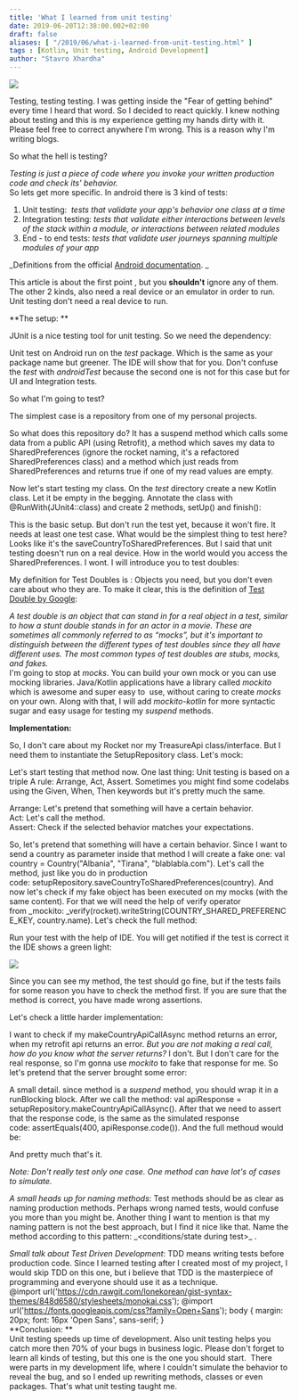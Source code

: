 ```yaml
---
title: 'What I learned from unit testing'
date: 2019-06-20T12:38:00.002+02:00
draft: false
aliases: [ "/2019/06/what-i-learned-from-unit-testing.html" ]
tags : [Kotlin, Unit testing, Android Development]
author: "Stavro Xhardha"
---
```


[![](https://1.bp.blogspot.com/-yWGViBViCa8/XQten77OiAI/AAAAAAAAOEU/MXio_kH-aD8hLwfhZSyHgjAxy3Q9IxIgQCLcBGAs/s1600/ildefonso-polo-700782-unsplash.jpg)](https://1.bp.blogspot.com/-yWGViBViCa8/XQten77OiAI/AAAAAAAAOEU/MXio_kH-aD8hLwfhZSyHgjAxy3Q9IxIgQCLcBGAs/s1600/ildefonso-polo-700782-unsplash.jpg)

  
  
Testing, testing testing. I was getting inside the "Fear of getting behind" every time I heard that word. So I decided to react quickly. I knew nothing about testing and this is my experience getting my hands dirty with it. Please feel free to correct anywhere I'm wrong. This is a reason why I'm writing blogs.  
  
So what the hell is testing?  
  
_Testing is just a piece of code where you invoke your written production code and check its' behavior._  
So lets get more specific. In android there is 3 kind of tests:  
  

1.  Unit testing:  _tests that validate your app's behavior one class at a time_
2.  Integration testing: _tests that validate either interactions between levels of the stack within a module, or interactions between related modules_
3.  End - to end tests: _tests that validate user journeys spanning multiple modules of your app_

_Definitions from the official [Android documentation](https://developer.android.com/training/testing/fundamentals). _

This article is about the first point , but you **shouldn't** ignore any of them.  The other 2 kinds, also need a real device or an emulator in order to run. Unit testing don't need a real device to run. 

  

**The setup: **

  

JUnit is a nice testing tool for unit testing. So we need the dependency:  
  

Unit test on Android run on the _test_ package. Which is the same as your package name but greener. The IDE will show that for you. Don't confuse the _test_ with _androidTest_ because the second one is not for this case but for UI and Integration tests.  
  
So what I'm going to test?  
  
The simplest case is a repository from one of my personal projects.  
  
So what does this repository do? It has a suspend method which calls some data from a public API (using Retrofit), a method which saves my data to SharedPreferences (ignore the rocket naming, it's a refactored SharedPreferences class) and a method which just reads from SharedPreferences and returns true if one of my read values are empty.  
  
Now let's start testing my class. On the _test_ directory create a new Kotlin class. Let it be empty in the begging. Annotate the class with @RunWith(JUnit4::class) and create 2 methods, setUp() and finish():  
  
  
This is the basic setup. But don't run the test yet, because it won't fire. It needs at least one test case. What would be the simplest thing to test here? Looks like it's the saveCountryToSharedPreferences. But I said that unit testing doesn't run on a real device. How in the world would you access the SharedPreferences. I wont. I will introduce you to test doubles:   
  
My definition for Test Doubles is : Objects you need, but you don't even care about who they are. To make it clear, this is the definition of [Test Double by Google](https://testing.googleblog.com/2013/07/testing-on-toilet-know-your-test-doubles.html):  
  
_A test double is an object that can stand in for a real object in a test, similar to how a stunt double stands in for an actor in a movie. These are sometimes all commonly referred to as “mocks”, but it's important to distinguish between the different types of test doubles since they all have different uses. The most common types of test doubles are stubs, mocks, and fakes._  
I'm going to stop at _mocks_. You can build your own mock or you can use mocking libraries. Java/Kotlin applications have a library called _mockito_ which is awesome and super easy to  use, without caring to create _mocks_ on your own. Along with that, I will add _mockito-kotlin_ for more syntactic sugar and easy usage for testing my _suspend_ methods.  
  
**Implementation:**  
  
So, I don't care about my Rocket nor my TreasureApi class/interface. But I need them to instantiate the SetupRepository class. Let's mock:  
  
Let's start testing that method now. One last thing: Unit testing is based on a triple A rule: Arrange, Act, Assert. Sometimes you might find some codelabs using the Given, When, Then keywords but it's pretty much the same.  
  
Arrange: Let's pretend that something will have a certain behavior.  
Act: Let's call the method.  
Assert: Check if the selected behavior matches your expectations.  
  
So, let's pretend that something will have a certain behavior. Since I want to send a country as parameter inside that method I will create a fake one: val country = Country("Albania", "Tirana", "blablabla.com"). Let's call the method, just like you do in production code: setupRepository.saveCountryToSharedPreferences(country). And now let's check if my fake object has been executed on my mocks (with the same content). For that we will need the help of verify operator from _mockito: _verify(rocket).writeString(COUNTRY\_SHARED\_PREFERENCE\_KEY, country.name). Let's check the full method:   
  
Run your test with the help of IDE. You will get notified if the test is correct it the IDE shows a green light:  
  

[![](https://1.bp.blogspot.com/-FEhMqPPR30g/XQ-rJFeeKnI/AAAAAAAAOHg/4fGCO_ZicSwrBkH_3yVGH7lq-B84WAFrQCLcBGAs/s1600/Screenshot%2B2019-06-23%2Bat%2B18.38.42.png)](https://1.bp.blogspot.com/-FEhMqPPR30g/XQ-rJFeeKnI/AAAAAAAAOHg/4fGCO_ZicSwrBkH_3yVGH7lq-B84WAFrQCLcBGAs/s1600/Screenshot%2B2019-06-23%2Bat%2B18.38.42.png)

  
  
Since you can see my method, the test should go fine, but if the tests fails for some reason you have to check the method first. If you are sure that the method is correct, you have made wrong assertions.  
  
Let's check a little harder implementation:  
  
I want to check if my makeCountryApiCallAsync method returns an error, when my retrofit api returns an error. _But you are not making a real call, how do you know what the server returns?_ I don't. But I don't care for the real response, so I'm gonna use _mockito_ to fake that response for me. So let's pretend that the server brought some error:   
  
A small detail. since method is a _suspend_ method, you should wrap it in a runBlocking block. After we call the method: val apiResponse = setupRepository.makeCountryApiCallAsync(). After that we need to assert that the response code, is the same as the simulated response code: assertEquals(400, apiResponse.code()). And the full methoud would be:   
  
  
And pretty much that's it.  
  
_Note: Don't really test only one case. One method can have lot's of cases to simulate._  
  
_A small heads up for naming methods_: Test methods should be as clear as naming production methods. Perhaps wrong named tests, would confuse you more than you might be. Another thing I want to mention is that my naming pattern is not the best approach, but I find it nice like that. Name the method according to this pattern: <tested entity>\_<conditions/state during test>\_<expected result> .  
  
_Small talk about Test Driven Development_: TDD means writing tests before production code. Since I learned testing after I created most of my project, I would skip TDD on this one, but i believe that TDD is the masterpiece of programming and everyone should use it as a technique.  
@import url('https://cdn.rawgit.com/lonekorean/gist-syntax-themes/848d6580/stylesheets/monokai.css'); @import url('https://fonts.googleapis.com/css?family=Open+Sans'); body { margin: 20px; font: 16px 'Open Sans', sans-serif; }  
**Conclusion: **  
Unit testing speeds up time of development. Also unit testing helps you catch more then 70% of your bugs in business logic. Please don't forget to learn all kinds of testing, but this one is the one you should start.  There were parts in my development life, where I couldn't simulate the behavior to reveal the bug, and so I ended up rewriting methods, classes or even packages. That's what unit testing taught me.
